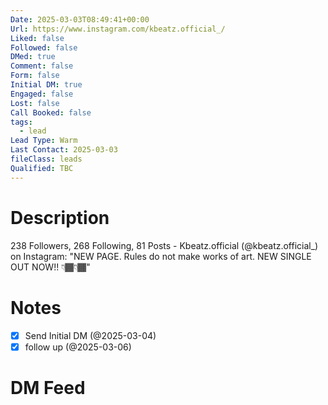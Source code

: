 ```yaml
---
Date: 2025-03-03T08:49:41+00:00
Url: https://www.instagram.com/kbeatz.official_/
Liked: false
Followed: false
DMed: true
Comment: false
Form: false
Initial DM: true
Engaged: false
Lost: false
Call Booked: false
tags:
  - lead
Lead Type: Warm
Last Contact: 2025-03-03
fileClass: leads
Qualified: TBC
---
```

# Description
238 Followers, 268 Following, 81 Posts - Kbeatz.official (@kbeatz.official_) on Instagram: "NEW PAGE. 
Rules do not make works of art.
NEW SINGLE OUT NOW!! 👇🏾👇🏾"
# Notes
- [x] Send Initial DM (@2025-03-04)
- [x] follow up (@2025-03-06)
# DM Feed